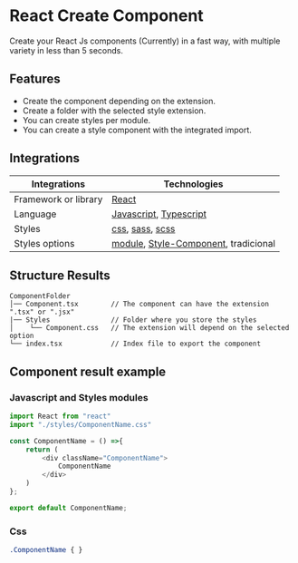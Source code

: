 # React Create Component 

Create your React Js components (Currently) in a fast way, with multiple variety in less than 5 seconds.
 

## Features

- Create the component depending on the extension.
- Create a folder with the selected style extension.
- You can create styles per module.
- You can create a style component with the integrated import.


## Integrations

| Integrations            | Technologies                                      |
| ----------------------- | ------------------------------------------------- | 
| Framework or library    | [React]                                           | 
| Language                | [Javascript], [Typescript]                        |          
| Styles                  | [css], [sass], [scss]                             | 
| Styles options          | [module], [Style-Component], tradicional          | 

[React]: https://github.com/facebook/react
[css]: https://developer.mozilla.org/es/docs/Web/CSS
[sass]: https://github.com/sass/sass
[scss]: https://github.com/sass/sass
[Typescript]: https://github.com/microsoft/TypeScript
[Javascript]: https://developer.mozilla.org/es/docs/Web/JavaScript
[Style-Component]: https://github.com/styled-components/styled-components
[module]: https://github.com/css-modules/css-modules



## Structure Results

```
ComponentFolder
│── Component.tsx        // The component can have the extension ".tsx" or ".jsx"
|── Styles               // Folder where you store the styles
│    └── Component.css   // The extension will depend on the selected option
└── index.tsx            // Index file to export the component
```

## Component result example

### Javascript and Styles modules

```javascript
import React from "react"
import "./styles/ComponentName.css"

const ComponentName = () =>{
    return (
        <div className="ComponentName">
            ComponentName
        </div>
    )
};

export default ComponentName;
```
### Css 

```css
.ComponentName { }
```


